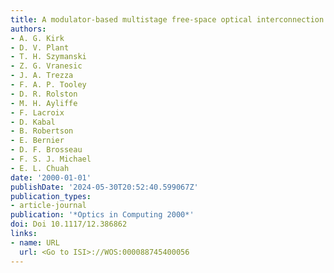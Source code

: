 ```yaml
---
title: A modulator-based multistage free-space optical interconnection system
authors:
- A. G. Kirk
- D. V. Plant
- T. H. Szymanski
- Z. G. Vranesic
- J. A. Trezza
- F. A. P. Tooley
- D. R. Rolston
- M. H. Ayliffe
- F. Lacroix
- D. Kabal
- B. Robertson
- E. Bernier
- D. F. Brosseau
- F. S. J. Michael
- E. L. Chuah
date: '2000-01-01'
publishDate: '2024-05-30T20:52:40.599067Z'
publication_types:
- article-journal
publication: '*Optics in Computing 2000*'
doi: Doi 10.1117/12.386862
links:
- name: URL
  url: <Go to ISI>://WOS:000088745400056
---
```

